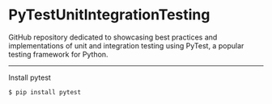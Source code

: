 # PyTestUnitIntegrationTesting

GitHub repository dedicated to showcasing best practices and implementations of unit and integration testing using PyTest, a popular testing framework for Python.

-------------------------------------------------------------------------------------------------------------------------------------------------------------------------------------------------------
Install pytest

```
$ pip install pytest
```

